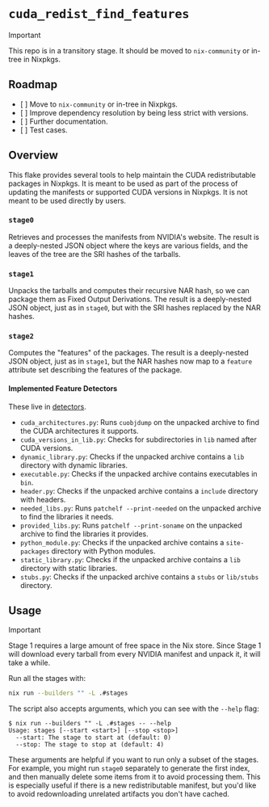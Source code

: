 # `cuda_redist_find_features`

> [!Important]
> This repo is in a transitory stage. It should be moved to `nix-community` or in-tree in Nixpkgs.

## Roadmap

- \[ \] Move to `nix-community` or in-tree in Nixpkgs.
- \[ \] Improve dependency resolution by being less strict with versions.
- \[ \] Further documentation.
- \[ \] Test cases.

## Overview

This flake provides several tools to help maintain the CUDA redistributable packages in Nixpkgs. It is meant to be used as part of the process of updating the manifests or supported CUDA versions in Nixpkgs. It is not meant to be used directly by users.

### `stage0`

Retrieves and processes the manifests from NVIDIA's website. The result is a deeply-nested JSON object where the keys are various fields, and the leaves of the tree are the SRI hashes of the tarballs.

### `stage1`

Unpacks the tarballs and computes their recursive NAR hash, so we can package them as Fixed Output Derivations. The result is a deeply-nested JSON object, just as in `stage0`, but with the SRI hashes replaced by the NAR hashes.

### `stage2`

Computes the "features" of the packages. The result is a deeply-nested JSON object, just as in `stage1`, but the NAR hashes now map to a `feature` attribute set describing the features of the package.

#### Implemented Feature Detectors

These live in [detectors](./packages/cuda-redist-feature-detector/cuda_redist_feature_detector/detectors).

- `cuda_architectures.py`: Runs `cuobjdump` on the unpacked archive to find the CUDA architectures it supports.
- `cuda_versions_in_lib.py`: Checks for subdirectories in `lib` named after CUDA versions.
- `dynamic_library.py`: Checks if the unpacked archive contains a `lib` directory with dynamic libraries.
- `executable.py`: Checks if the unpacked archive contains executables in `bin`.
- `header.py`: Checks if the unpacked archive contains a `include` directory with headers.
- `needed_libs.py`: Runs `patchelf --print-needed` on the unpacked archive to find the libraries it needs.
- `provided_libs.py`: Runs `patchelf --print-soname` on the unpacked archive to find the libraries it provides.
- `python_module.py`: Checks if the unpacked archive contains a `site-packages` directory with Python modules.
- `static_library.py`: Checks if the unpacked archive contains a `lib` directory with static libraries.
- `stubs.py`: Checks if the unpacked archive contains a `stubs` or `lib/stubs` directory.

## Usage

> [!Important]
> Stage 1 requires a large amount of free space in the Nix store. Since Stage 1 will download every tarball from every NVIDIA manifest and unpack it, it will take a while.

Run all the stages with:

```bash
nix run --builders "" -L .#stages
```

The script also accepts arguments, which you can see with the `--help` flag:

```console
$ nix run --builders "" -L .#stages -- --help
Usage: stages [--start <start>] [--stop <stop>]
  --start: The stage to start at (default: 0)
  --stop: The stage to stop at (default: 4)
```

These arguments are helpful if you want to run only a subset of the stages. For example, you might run `stage0` separately to generate the first index, and then manually delete some items from it to avoid processing them. This is especially useful if there is a new redistributable manifest, but you'd like to avoid redownloading unrelated artifacts you don't have cached.